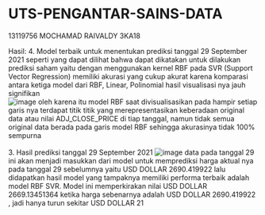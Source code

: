 # UTS-PENGANTAR-SAINS-DATA
13119756
MOCHAMAD RAIVALDY
3KA18

Hasil:
4. Model terbaik untuk menentukan prediksi tanggal 29 September 2021
seperti yang dapat dilihat bahwa dapat dikatakan untuk dilakukan prediksi saham yaitu dengan menggunakan kernel RBF pada SVR (Support Vector Regression) memiliki akurasi yang cukup akurat karena komparasi antara ketiga model dari RBF, Linear, Polinomial hasil visualisasi nya jauh signifikan <br>
![image](https://user-images.githubusercontent.com/104556171/171327508-64f651f1-cd36-4bfa-b7cf-c92308d78915.png)
oleh karena itu model RBF saat divisualisasikan pada hampir setiap garis nya terdapat titik titik yang merepresentasikan keberadaan original data atau nilai ADJ_CLOSE_PRICE di tiap tanggal, namun tidak semua original data berada pada garis model RBF sehingga akurasinya tidak 100% sempurna <br>
<br>
3. Hasil prediksi tanggal 29 September 2021
![image](https://user-images.githubusercontent.com/104556171/171327237-32f4e8bc-4a6b-463c-9c7d-2df7fdfa76d9.png)
data pada tanggal 29 ini akan menjadi masukkan dari model untuk memprediksi harga aktual nya pada tanggal 29 sebelumnya yaitu USD DOLLAR 2690.419922 lalu didapatkan hasil model yang tampaknya memiliki performa terbaik adalah model RBF SVR. Model ini memperkirakan nilai USD DOLLAR 2669.13451364 ketika harga sebenarnya adalah USD DOLLAR 2690.419922 , jadi hanya turun sekitar USD DOLLAR 21
<br>
